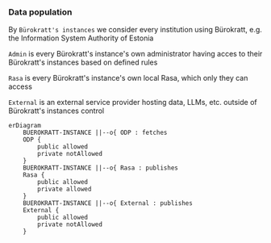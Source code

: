 ### Data population

By `Bürokratt's instances` we consider every institution using Bürokratt, e.g. the Information System Authority of Estonia

`Admin` is every Bürokratt's instance's own administrator having acces to their Bürokratt's instances based on defined rules

`Rasa` is every Bürokratt's instance's own local Rasa, which only they can access

`External` is an external service provider hosting data, LLMs, etc. outside of Bürokratt's instances control


```mermaid
erDiagram
    BUEROKRATT-INSTANCE ||--o{ ODP : fetches
    ODP {
        public allowed
        private notAllowed
    }
    BUEROKRATT-INSTANCE ||--o{ Rasa : publishes
    Rasa {
        public allowed
        private allowed
    }
    BUEROKRATT-INSTANCE ||--o{ External : publishes
    External {
        public allowed
        private notAllowed
    }
```
